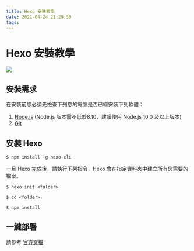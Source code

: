 ```yaml
---
title: Hexo 安裝教學
date: 2021-04-24 21:29:30
tags:
---
```


# Hexo 安裝教學

![](https://images.unsplash.com/photo-1504691342899-4d92b50853e1?ixid=MnwxMjA3fDB8MHxwaG90by1wYWdlfHx8fGVufDB8fHx8&ixlib=rb-1.2.1&auto=format&fit=crop&w=1050&q=80)

## 安裝需求

在安裝前您必須先檢查下列您的電腦是否已經安裝下列軟體：

1. [Node.js](https://nodejs.org/en/) (Node.js 版本需不低於8.10，建議使用 Node.js 10.0 及以上版本)
2. [Git](http://git-scm.com)

## 安裝 Hexo

`$ npm install -g hexo-cli`

一旦 Hexo 完成後，請執行下列指令，Hexo 會在指定資料夾中建立所有您需要的檔案。 

`$ hexo init <folder>`

`$ cd <folder>`

`$ npm install`

## 一鰎部署

請參考 [官方文檔](https://hexo.io/zh-tw/docs/one-command-deployment)